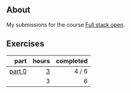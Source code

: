 ## About

My submissions for the course [Full stack open](https://fullstackopen.com/en/).

## Exercises

|                       part |                hours | completed |
| -------------------------: | -------------------: | --------: |
| [part 0](exercises/part00) | [3](hours.md#part-0) |     4 / 6 |
|                            |                    3 |         6 |
